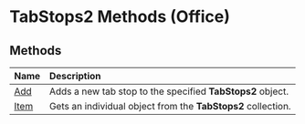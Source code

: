 
# TabStops2 Methods (Office)

## Methods



|**Name**|**Description**|
|:-----|:-----|
| [Add](850b5a3d-c85e-33e5-b8d5-8ca469632e39.md)|Adds a new tab stop to the specified  **TabStops2** object.|
| [Item](9b5eeeae-3535-b21d-75b1-25c19e12c86e.md)|Gets an individual object from the  **TabStops2** collection.|
